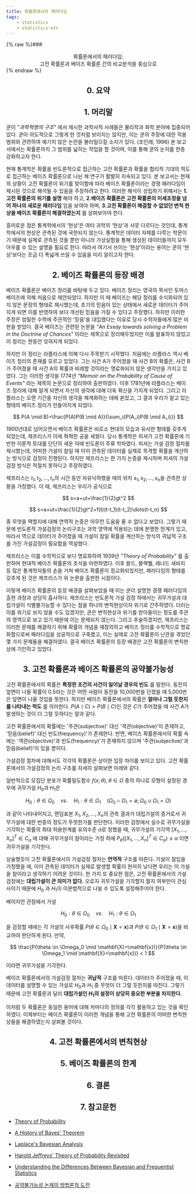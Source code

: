 ```yaml
---
title: 확률론에서의 패러다임
tags:
    - statistics
    - statistics-etc
---
```


{% raw %}### <center>확률론에서의 패러다임: <br> 고전 확률론과 베이즈 확률론 간의 비교분석을 중심으로</center>{% endraw %}
<center></center>

<!--more-->

## <center>0. 요약</center>

## <center>1. 머리말</center>

쿤이 _"과학혁명의 구조"_ 에서 제시한 과학사적 사례들은 물리학과 화학 분야에 집중되어 있다. 쿤이 의도적으로 그렇게 한 것처럼 보이지는 않지만, 이는 쿤의 주장에 대한 적용범위와 관련하여 예기치 않은 논란을 불러일으킬 소지가 있다. (조인래, 1996) 본 보고서에서는 확률론까지 그 범위를 넓히는 작업을 할 것이며, 이를 통해 쿤의 논지를 한층 강화하고자 한다.

현재 통계학은 확률을 빈도론적으로 접근하는 고전 확률론과 확률을 합리적 기대의 척도로 접근하는 베이즈 확률론으로 나뉜 채 연구가 활발히 지속되고 있다. 본 보고서는 현재의 상황이 고전 확률론이 위기를 맞이함에 따라 베이즈 확률론이라는 경쟁 패러다임이 제시된 것으로 해석될 수 있음을 주장하려고 한다. 이러한 해석이 성립하기 위해서는 __1.고전 확률론의 위기를 설명__ 해야 하고, __2.베이즈 확률론은 고전 확률론의 미세조정을 넘어 하나의 새로운 패러다임__ 임을 보여야 하며, __3.고전 확률론이 해결할 수 없었던 변칙 현상을 베이즈 확률론이 해결하였는지__ 를 살펴보아야 한다.

흥미로운 점은 통계학에서의 ‘현상’은 여타 과학의 ‘현상’과 사뭇 다르다는 것인데, 통계학에서의 현상은 관측된 것에 국한되지 않는다. 통계학은 데이터 자체를 다루는 학문이기 때문에 실제로 관측된 것들 뿐만 아니라 가상실험을 통해 생성된 데이터들까지 모두 아우를 수 있는 설명을 필요로 한다. 따라서 여기서 쓰이는 ‘현상’이라는 용어는 쿤의 ‘현상’보다는 조금 더 폭넓게 쓰일 수 있음을 미리 알리고자 한다.

## <center>2. 베이즈 확률론의 등장 배경</center>

베이즈 확률론은 베이즈 정리를 바탕에 두고 있다. 베이즈 정리는 영국의 목사인 토마스 베이즈에 의해 처음으로 제안되었다. 하지만 이 때 베이즈는 해당 정리를 수식화되어 있지 않은 문장의 형태로 제시했는데, 초기의 믿음이 있는 상태에서 새로운 데이터가 주어지게 되면 이를 반영하여 보다 개선된 믿음을 가질 수 있다고 주장했다. 하지만 이러한 주장은 엄밀한 수학에 주관적인 '믿음'을 대입했다는 이유로 당시 수학자들에게 많은 비판을 받았다. 결국 베이즈는 관련된 논문을 _"An Essay towards solving a Problem in the Doctrine of Chances"_ 이라는 제목으로 정리해두었지만 이를 발표하지 않았고 이 정리는 한동안 잊혀지게 되었다.

하지만 이 정리는 라플라스에 의해 다시 주목받기 시작했다. 처음에는 라플라스 역시 베이즈 정리의 존재를 모르고 있었다. 그는 사건 A가 주어졌을 때 사건 B의 확률은, 사건 B가 주어졌을 때 사건 A의 확률과 비례할 것이라는 명료화되지 않은 생각만을 가지고 있었다. 그는 이러한 생각을 1774년 _"Memoir on the Probability of Cause of Events"_ 라는 제목의 논문으로 정리하여 출판하였다. 이후 1781년에 라플라스는 베이즈 정리에 대해 알게 되면서 자신의 생각에 대해 더욱 확신을 가지게 되었다. 그리고 라플라스는 오랜 기간을 자신의 생각을 체계화하는 데에 쏟았고, 그 결과 우리가 알고 있는 형태의 베이즈 정리가 만들어지게 되었다.

$$
P(A \mid B)=\frac{P(A)P(B \mid A)}{\sum_i{P(A_i)P(B \mid A_i)}}
$$

1900년대로 넘어오면서 베이즈 확률론은 비로소 현대의 모습과 유사한 형태를 갖추게 되었는데, 제프리스가 이에 혁혁한 공을 세웠다. 당시 통계학은 피셔가 고전 확률론에 기반한 이론적 토대를 단단히 세운 덕에 빈도론이 주류 학파였다. 피셔는 가설 검정 절차를 제시했는데, 어떠한 가설이 참일 때 이미 관측된 데이터를 실제로 목격할 확률을 계산하는 방식으로 검정이 진행된다. 하지만 제프리스는 한 가지 논증을 제시하며 피셔의 가설검정 방식은 적절치 못하다고 주장하였다.

제프리스는 $t_1,t_2,\dots,t_n$의 시간 동안 자유낙하했을 때의 위치 $s_1,s_2,\dots,s_n$을 관측한 상황을 가정했다. 이 때, 제프리스는 우리가 공식으로

$$
s=a+ut+\frac{1}{2}gt^2
$$

$$
s=a+ut+\frac{1}{2}gt^2+f(t)(t-t_1)(t-t_2)\dots(t-t_n)
$$

중 무엇을 택할지에 대해 연역적 논증은 아무런 도움을 줄 수 없다고 보았다. 그렇기 때문에 빈도론적 가설검정의 논리구조는 과학 영역에 적용되는 데에 분명한 한계가 있고, 따라서 역으로 데이터가 주어졌을 때 가설이 참일 확률을 계산하는 방식의 귀납적 구조를 가진 가설검정이 필요함을 역설했다.

제프리스는 이를 수학적으로 보다 명료화하여 1939년 _"Theory of Probability"_ 를 출판하며 현대적 베이즈 확률론의 초석을 마련하였다. 이후 왈드, 블랙웰, 래너드 새비지 등 많은 통계학자들의 손을 거쳐 베이즈 확률론이 정교화되었지만, 패러다임의 형태를 갖추게 된 것은 제프리스가 위 논문을 출판한 시점이다.

이렇게 베이즈 확률론의 등장 배경을 살펴보았을 때 이는 쿤이 설명한 경쟁 패러다임의 출현 과정과 상당히 흡사하다. 제프리스는 빈도론적 가설 검정 하에서는 귀무가설과 대립가설이 식별불가능할 수 있다는 점을 하나의 변칙현상이자 위기로 간주하였다. 더러는 이를 위기로 보지 않을 수도 있겠지만, 쿤은 변칙현상과 위기를 받아들이는 정도를 주관의 영역으로 보고 있기 때문에 이는 문제되지 않는다. 그리고 후술하겠지만, 제프리스는 이러한 문제를 해결하기 위해 확률의 개념을 재정의하고 베이즈 정리를 수학적으로 명료화함으로써 패러다임을 성공적으로 구축했고, 이는 실제로 고전 확률론이 난관을 겪었던 몇 가지 문제들을 해결하였다. 결국 베이즈 확률론의 등장 배경은 고전 확률론의 변칙현상에 기인하고 있었다.

## <center>3. 고전 확률론과 베이즈 확률론의 공약불가능성</center>

고전 확률론에서의 확률은 __특정한 조건의 사건이 일어날 경우의 빈도__ 를 말한다. 동전의 앞면이 나올 확률이 0.5라는 것은 어떤 사람이 동전을 10,000번을 던졌을 때 5,000번은 앞면이 나올 것임을 뜻한다. 하지만 베이즈 확률론에서의 확률은 __얼마나 그럴 듯한지를 나타내는 척도__ 를 의미한다. $P(A \mid C)>P(B \mid C)$인 것은 $C$가 주어졌을 때 사건 $A$가 발생하는 것이 더 그럴 듯하다는 말과 같다.

고전 확률론에서의 확률에는 '주관(subjective)' 대신 '객관(objective)'이 존재하고, '믿음(belief)' 대신 빈도(frequency)'가 존재한다. 반면, 베이즈 확률론에서의 확률 속에는 '객관(objective)'과 빈도(frequency)'가 존재하지 않으며 '주관(subjective)'과 믿음(belief)'이 있을 뿐이다.

가설검정 절차에 대해서도 각각의 확률론은 상이한 입장 차이를 보이고 있다. 고전 확률론에서의 가설검정의 논리 구조를 자세히 살펴보면 아래와 같다.

일반적으로 모집단 분포가 확률밀도함수 $f(x;\theta), \theta \in \Omega$ 중의 하나로 모형이 설정된 경우에 귀무가설 $H_0$과 $H_1$은

$$
H_0: \theta \in \Omega_0 \quad vs. \quad H_1: \theta \in \Omega_1 \quad (\Omega_0 \cap \Omega_1 = \emptyset, \Omega_0 \cup \Omega_1 = \Omega)
$$

과 같이 나타내어지고, 랜덤표본 $X_1,X_2,\dots,X_n$의 관측 결과가 대립가설의 증거로서 귀무가설에 대한 반증의 정도가 뚜렷한가를 판단한다. 이러한 검정에서 실수로 귀무가설을 기각하는 확률의 최대 허용한계를 유의수준 $\alpha$로 정했을 때, 귀무가설의 기각역 $[X_1,\dots,X_n]^T \in C_\alpha$ 에 대해 귀무가설이 참이라는 가정 하에 $P_\theta([X_1,\dots,X_n]^T \in C_\alpha) \leq \alpha$ 이면 귀무가설을 기각한다.

상술했듯이 고전 확률론에서의 가설검정 절차는 __연역적__ 구조를 따른다. 가설이 참임을 가정했을 때, 이미 관측된 데이터가 실제로 발생할 확률이 현저히 낮다면 우리는 이 가설을 참이라고 생각하기 어려운 것이다. 한 가지 또 중요한 점은, 고전 확률론에서의 가설 검정에는 __대립가설이 큰 의미가 없다.__ 오로지 귀무가설을 기각할지 말지 여부만이 관심사이기 때문에 $H_0$ 과 $H_1$이 이분법적으로 나뉠 수 있도록 설정해주어야 한다.

베이지안 관점에서 가설

$$
H_0: \theta \in \Omega_0 \quad vs. \quad H_1: \theta \in \Omega_1
$$

을 검정할 때에는 각 가설의 사후확률 $P(\theta \in \Omega_0 \mid \mathbf{X}=\mathbf{x})$과 $P(\theta \in \Omega_1 \mid \mathbf{X}=\mathbf{x})$을 비교하여 판단하게 된다. 만약,

$$
\frac{P(\theta \in \Omega_0 \mid \mathbf{X}=\mathbf{x})}{P(\theta \in \Omega_1 \mid \mathbf{X}=\mathbf{x})} < 1
$$

이라면 귀무가설을 기각한다.

베이즈 확률론에서의 가설검정 절차는 __귀납적__ 구조를 따른다. 데이터가 주어졌을 때, 이 데이터를 설명할 수 있는 가설로 $H_0$과 $H_1$ 중 무엇이 더 그럴 듯한지를 따진다. 그렇기 때문에 고전 확률론과 달리 __대립가설인 $H_1$의 설정이 상당히 중요한 부분을 차지한다.__

이처럼 두 확률론은 동일한 용어에 대해 저마다의 정의를 각각 활용하고 있는 것을 확인하였다. 이제부터는 베이즈 확률론이 이러한 개념을 통해 고전 확률론의 어떠한 변칙현상들을 해결하였는지 살펴볼 것이다.

## <center>4. 고전 확률론에서의 변칙현상</center>

## <center>5. 베이즈 확률론의 한계</center>

## <center>6. 결론</center>

## <center>7. 참고문헌</center>

* <a href="https://archive.org/details/in.ernet.dli.2015.2608/mode/2up">Theory of Probability</a>

* <a href="https://www.lesswrong.com/posts/RTt59BtFLqQbsSiqd/a-history-of-bayes-theorem">A History of Bayes' Theorem</a>

* <a href="https://ebrary.net/118879/history/laplaces_bayesian_analysis_1774_1781">Laplace's Bayesian Analysis</a>

* <a href="https://arxiv.org/pdf/0804.3173.pdf">Harold Jeffreys' Theory of Probability Revisited</a>
  
* <a href="https://www.redjournal.org/action/showPdf?pii=S0360-3016%2821%2903256-9">Understanding the Differences Between Bayesian and Frequentist Statistics</a>

* [공약불가능성 논제의 방법론적 도전](/assets/papers/(1996)공약불가능성%20논제의%20방법론적%20도전.pdf)
